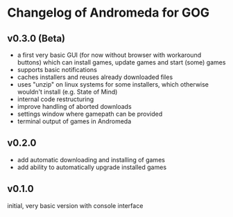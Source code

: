 # Changelog of Andromeda for GOG

## v0.3.0 (Beta)

-   a first very basic GUI (for now without browser with workaround buttons) which can install games, update games and start (some) games
-   supports basic notifications
-   caches installers and reuses already downloaded files
-   uses "unzip" on linux systems for some installers, which otherwise wouldn't install (e.g. State of Mind)
-   internal code restructuring
-   improve handling of aborted downloads
-   settings window where gamepath can be provided
-   terminal output of games in Andromeda

## v0.2.0

-   add automatic downloading and installing of games
-   add ability to automatically upgrade installed games

## v0.1.0

initial, very basic version with console interface
